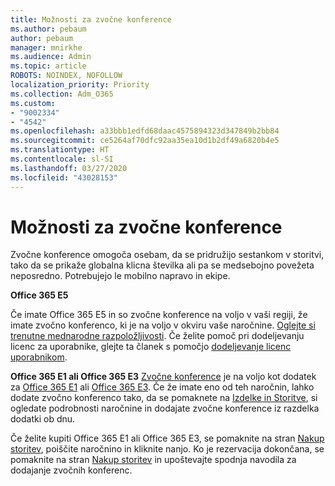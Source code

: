 ```yaml
---
title: Možnosti za zvočne konference
ms.author: pebaum
author: pebaum
manager: mnirkhe
ms.audience: Admin
ms.topic: article
ROBOTS: NOINDEX, NOFOLLOW
localization_priority: Priority
ms.collection: Adm_O365
ms.custom:
- "9002334"
- "4542"
ms.openlocfilehash: a33bbb1edfd68daac4575894323d347849b2bb84
ms.sourcegitcommit: ce5264af70dfc92aa35ea10d1b2df49a6820b4e5
ms.translationtype: HT
ms.contentlocale: sl-SI
ms.lasthandoff: 03/27/2020
ms.locfileid: "43028153"
---
```

# <a name="options-for-audio-conferencing"></a>Možnosti za zvočne konference

Zvočne konference omogoča osebam, da se pridružijo sestankom v storitvi, tako da se prikaže globalna klicna številka ali pa se medsebojno povežeta neposredno.  Potrebujejo le mobilno napravo in ekipe.

**Office 365 E5**

Če imate Office 365 E5 in so zvočne konference na voljo v vaši regiji, že imate zvočno konferenco, ki je na voljo v okviru vaše naročnine.   [Oglejte si trenutne mednarodne razpoložljivosti](https://go.microsoft.com/fwlink/p/?LinkID=839556).  Če želite pomoč pri dodeljevanju licenc za uporabnike, glejte ta članek s pomočjo [dodeljevanje licenc uporabnikom](https://docs.microsoft.com/microsoft-365/admin/manage/assign-licenses-to-users).

**Office 365 E1 ali Office 365 E3**
[Zvočne konference](https://products.office.com/microsoft-teams/online-meeting-solutions#customerstoryregion2) je na voljo kot dodatek za [Office 365 E1](https://www.microsoft.com/microsoft-365/business/office-365-enterprise-e1-business-software) ali [Office 365 E3](https://www.microsoft.com/microsoft-365/business/office-365-enterprise-e3-business-software).  Če že imate eno od teh naročnin, lahko dodate zvočno konferenco tako, da se pomaknete na [Izdelke in Storitve](https://go.microsoft.com/fwlink/p/?linkid=842054), si ogledate podrobnosti naročnine in dodajate zvočne konference iz razdelka dodatki ob dnu.

Če želite kupiti Office 365 E1 ali Office 365 E3, se pomaknite na stran [Nakup storitev](https://go.microsoft.com/fwlink/p/?linkid=868433), poiščite naročnino in kliknite nanjo.  Ko je rezervacija dokončana, se pomaknite na stran [Nakup storitev](https://go.microsoft.com/fwlink/p/?linkid=868433) in upoštevajte spodnja navodila za dodajanje zvočnih konferenc.
